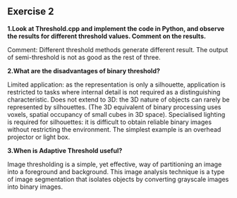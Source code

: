 ## Exercise 2

**1.Look at Threshold.cpp and implement the code in Python, and observe the results for different threshold values. Comment on the results.**

Comment: Different threshold methods generate different result. The output of semi-threshold is not as good as the rest of three.

**2.What are the disadvantages of binary threshold?**

Limited application: as the representation is only a silhouette, application is restricted to tasks where internal detail is not required as a distinguishing characteristic.
Does not extend to 3D: the 3D nature of objects can rarely be represented by silhouettes. (The 3D equivalent of binary processing uses voxels, spatial occupancy of small cubes in 3D space).
Specialised lighting is required for silhouettes: it is difficult to obtain reliable binary images without restricting the environment. The simplest example is an overhead projector or light box.

**3.When is Adaptive Threshold useful?**

Image thresholding is a simple, yet effective, way of partitioning an image into a foreground and background. This image analysis technique is a type of image segmentation that isolates objects by converting grayscale images into binary images.




